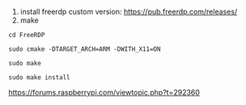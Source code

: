 
1. install freerdp custom version:  https://pub.freerdp.com/releases/
2. make

```shell
cd FreeRDP

sudo cmake -DTARGET_ARCH=ARM -DWITH_X11=ON

sudo make

sudo make install
```

https://forums.raspberrypi.com/viewtopic.php?t=292360